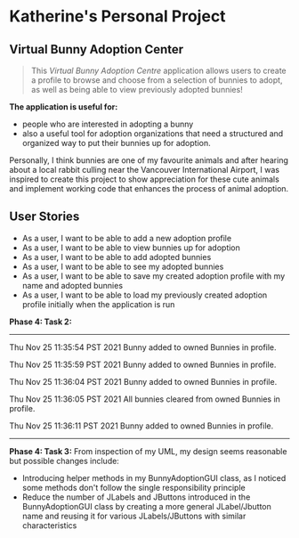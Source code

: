 # Katherine's Personal Project

## Virtual Bunny Adoption Center

> This *Virtual Bunny Adoption Centre* application allows users to create a profile to browse and choose from a 
> selection of bunnies to adopt, as well as being able to view previously adopted bunnies!

**The application is useful for:**
   - people who are interested in adopting a bunny 
   - also a useful tool for adoption organizations that need a structured and organized way to put 
their bunnies up for adoption.  

Personally, I think bunnies are one of my favourite animals and after hearing about a local rabbit culling near the 
Vancouver International Airport, I was inspired to create this project to show appreciation for these cute animals and 
implement working code that enhances the process of animal adoption.  

## User Stories

- As a user, I want to be able to add a new adoption profile
- As a user, I want to be able to view bunnies up for adoption
- As a user, I want to be able to add adopted bunnies
- As a user, I want to be able to see my adopted bunnies
- As a user, I want to be able to save my created adoption profile with my name and adopted bunnies
- As a user, I want to be able to load my previously created adoption profile initially when the application is run


**Phase 4: Task 2:**
***
Thu Nov 25 11:35:54 PST 2021
Bunny added to owned Bunnies in profile.

Thu Nov 25 11:35:59 PST 2021
Bunny added to owned Bunnies in profile.

Thu Nov 25 11:36:04 PST 2021
Bunny added to owned Bunnies in profile.

Thu Nov 25 11:36:05 PST 2021
All bunnies cleared from owned Bunnies in profile.

Thu Nov 25 11:36:11 PST 2021
Bunny added to owned Bunnies in profile.
***


**Phase 4: Task 3:**
From inspection of my UML, my design seems reasonable but possible changes include:
- Introducing helper methods in my BunnyAdoptionGUI class, as I noticed some methods
  don't follow the single responsibility principle
- Reduce the number of JLabels and JButtons introduced in the BunnyAdoptionGUI class by creating a more general
  JLabel/Jbutton name and reusing it for various JLabels/JButtons with similar characteristics